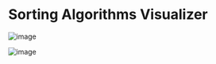 # Sorting Algorithms Visualizer

![image](https://github.com/ffarooqui2/sorting-algorithms-visualizer/assets/96920961/d0b174f2-4b84-4d07-abe4-1941d3cf57eb)

![image](https://github.com/ffarooqui2/sorting-algorithms-visualizer/assets/96920961/6c706310-0c66-495b-a039-213eada7b46b)

